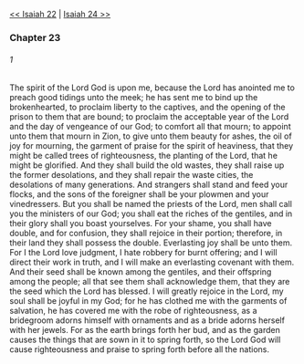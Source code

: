 [<< Isaiah 22](Isaiah%2022.md)  |  [Isaiah 24 >>](Isaiah%2024.md)

### Chapter 23
###### 1
The spirit of the Lord God is upon me, because the Lord has anointed me to preach good tidings unto the meek; he has sent me to bind up the brokenhearted, to proclaim liberty to the captives, and the opening of the prison to them that are bound; to proclaim the acceptable year of the Lord and the day of vengeance of our God; to comfort all that mourn; to appoint unto them that mourn in Zion, to give unto them beauty for ashes, the oil of joy for mourning, the garment of praise for the spirit of heaviness, that they might be called trees of righteousness, the planting of the Lord, that he might be glorified. And they shall build the old wastes, they shall raise up the former desolations, and they shall repair the waste cities, the desolations of many generations. And strangers shall stand and feed your flocks, and the sons of the foreigner shall be your plowmen and your vinedressers. But you shall be named the priests of the Lord, men shall call you the ministers of our God; you shall eat the riches of the gentiles, and in their glory shall you boast yourselves. For your shame, you shall have double, and for confusion, they shall rejoice in their portion; therefore, in their land they shall possess the double. Everlasting joy shall be unto them. For I the Lord love judgment, I hate robbery for burnt offering; and I will direct their work in truth, and I will make an everlasting covenant with them. And their seed shall be known among the gentiles, and their offspring among the people; all that see them shall acknowledge them, that they are the seed which the Lord has blessed. I will greatly rejoice in the Lord, my soul shall be joyful in my God; for he has clothed me with the garments of salvation, he has covered me with the robe of righteousness, as a bridegroom adorns himself with ornaments and as a bride adorns herself with her jewels. For as the earth brings forth her bud, and as the garden causes the things that are sown in it to spring forth, so the Lord God will cause righteousness and praise to spring forth before all the nations.